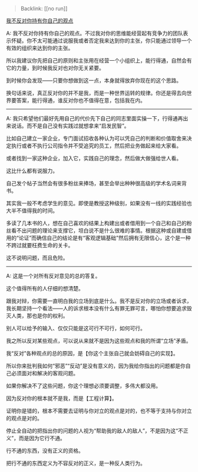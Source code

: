 > Backlink: [[no run]]

[我不反对你持有你自己的观点](https://www.zhihu.com/pin/1400151689576460288)

A: 我不反对你持有你自己的观点。不过我对你的思维能经营起有竞争力的团队表示怀疑。你不太可能通过说服我或者否定我来达到你的主张，你只能通过领导一个有效的组织来达到你的主张。

所以我建议你先把自己的原则和主张用在经营一个小组织上，能行得通，自然会有它的力量，到时候我反对也对你无关紧要。

到时候你会发现——只要你想做到这一点，本身就得放弃你现在的这个思路。

换句话来说，真正反对你的并不是我，而是一种世界运转的规律。你还是得去向世界要答案，能行得通，谁反对你也不值得在意，包括我在内。

---

A: 我只希望他们最好先用自己的代价先下自己的同志里面实操一下，行得通再出来说话。而不是自己没有实践过就想拿来“启发民智”。  

比如自己建立一家企业，专门面试招收各种认为可以凭自己的判断和价值取舍来决定执行或者不执行公司指令并不受追究的员工，然后把业务做起来给大家看。  

或者找到一家这种企业，加入它，实践自己的理念，然后做大做强给世人看。  

这比什么都有说服力。  

自己发个帖子当然会有很多粉丝来捧场，甚至会举出种种很高级的学术名词来背书。  

其实我一般不考虑学生的意见。即使是教授这种级别，如果没有一线的实践经验也大半不值得我的时间。  

多读了几本书的人，想在自己喜欢的结果上构建出或者借用到一个自己和自己的粉丝看不出问题的理论来支撑它，坦白说不是什么很难的事情。根据这种或自建或借用的“论证”而确信自己的结论是有“客观逻辑基础”然后拥有无限信心，这个是一种不跨过就要枉费生命的关卡。  

这不说明问题，而且危险。  

---

A: 这是一个对所有反对意见的总的答复。

这个值得所有的人仔细的想清楚。

跟我对辩，你需要一直明白我的立场到底是什么。我不是反对你的立场或者诉求，我长期坚持一个看法——人的诉求根本没有什么有罪无罪可言，哪怕你想要追求毁灭人类，那也是你的权利。

别人可以给予的输入、仅仅只能是这可行不可行，如何可行。

我之所以反对某些观点，可以说从来就不是因为这些观点和我的所谓“立场”矛盾。

我“反对”各种观点的总的原因，是【你这个主张自己就会妨碍自己的实现】。

所以你来批判我如何“邪恶”“反动”是没有意义的，因为我给你指出的问题都是你自己必须面对和解决的客观问题。

如果你解决不了这些问题，你这个理想必须要调整，多伟大都没用。

因为反对你的根本就不是我，而是【工程计算】。

证明你是错的，根本不需要去证明与你对立的观点是对的，也不等于支持与你对立的观点是对的。

停止全自动的把指出你的问题的人视为“帮助我的敌人的敌人”，不是因为这“不正义”，而是因为它行不通。

行不通的东西，没有正义的资格。

把行不通的东西定义为不容反对的正义，是一种反人类行为。
